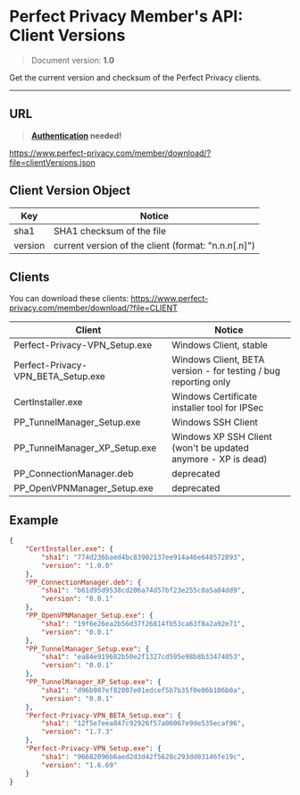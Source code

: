 # Perfect Privacy Member's API: Client Versions
>Document version: **1.0**

Get the current version and checksum of the Perfect Privacy clients.

---

## URL
>**[Authentication](authenticate.md) needed!**

https://www.perfect-privacy.com/member/download/?file=clientVersions.json

## Client Version Object
Key     | Notice
------- | ----------------------------------------------------
sha1    | SHA1 checksum of the file
version | current version of the client (format: "n.n.n[.n]")

## Clients
You can download these clients: https://www.perfect-privacy.com/member/download/?file=CLIENT

Client                             | Notice
---------------------------------- | ----------------------------------------------------------------
Perfect-Privacy-VPN_Setup.exe      | Windows Client, stable
Perfect-Privacy-VPN_BETA_Setup.exe | Windows Client, BETA version - for testing / bug reporting only
CertInstaller.exe                  | Windows Certificate installer tool for IPSec
PP_TunnelManager_Setup.exe         | Windows SSH Client
PP_TunnelManager_XP_Setup.exe      | Windows XP SSH Client (won't be updated anymore - XP is dead)
PP_ConnectionManager.deb           | deprecated
PP_OpenVPNManager_Setup.exe        | deprecated

## Example
```json
{
    "CertInstaller.exe": {
        "sha1": "774d236baed4bc83902137ee914a46e648572893",
        "version": "1.0.0"
    },
    "PP_ConnectionManager.deb": {
        "sha1": "b61d95d9538cd206a74d57bf23e255c0a5a84dd9",
        "version": "0.0.1"
    },
    "PP_OpenVPNManager_Setup.exe": {
        "sha1": "19f6e26ea2b56d37f26814fb53ca63f8a2a92e71",
        "version": "0.0.1"
    },
    "PP_TunnelManager_Setup.exe": {
        "sha1": "ea84e919682b50e2f1327cd595e98b8b33474053",
        "version": "0.0.1"
    },
    "PP_TunnelManager_XP_Setup.exe": {
        "sha1": "d96b987ef82007e01edcef5b7b35f0e06b106b0a",
        "version": "0.0.1"
    },
    "Perfect-Privacy-VPN_BETA_Setup.exe": {
        "sha1": "12f5e7eea847c92926f57a06067e9de535ecaf96",
        "version": "1.7.3"
    },
    "Perfect-Privacy-VPN_Setup.exe": {
        "sha1": "96682096b6aed2d3d42f5628c293dd03146fe19c",
        "version": "1.6.69"
    }
}
```

